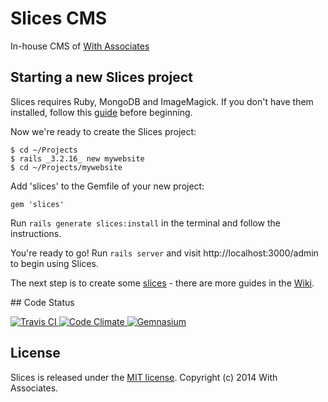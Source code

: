 # Slices CMS

In-house CMS of [With Associates](http://withassociates.com/)

## Starting a new Slices project

Slices requires Ruby, MongoDB and ImageMagick. If you don't have them installed, follow this [guide](https://github.com/withassociates/slices/wiki/Installation.md) before beginning.

Now we're ready to create the Slices project:

    $ cd ~/Projects
    $ rails _3.2.16_ new mywebsite
    $ cd ~/Projects/mywebsite

Add 'slices' to the Gemfile of your new project:

    gem 'slices'

Run `rails generate slices:install` in the terminal and follow the instructions.

You're ready to go! Run `rails server` and visit http://localhost:3000/admin to begin using Slices.

The next step is to create some [slices](https://github.com/withassociates/slices/wiki/Creating-Slices) - there are more guides in the [Wiki](https://github.com/withassociates/slices/wiki).

## Code Status

[![Travis CI   ](https://api.travis-ci.org/withassociates/slices.png)       ](https://travis-ci.org/withassociates/slices)
[![Code Climate](https://codeclimate.com/github/withassociates/slices.png)  ](https://codeclimate.com/github/withassociates/slices)
[![Gemnasium   ](https://gemnasium.com/withassociates/slices.png)           ](https://gemnasium.com/withassociates/slices)

## License

Slices is released under the [MIT license](http://www.opensource.org/licenses/MIT). Copyright (c) 2014 With Associates.

